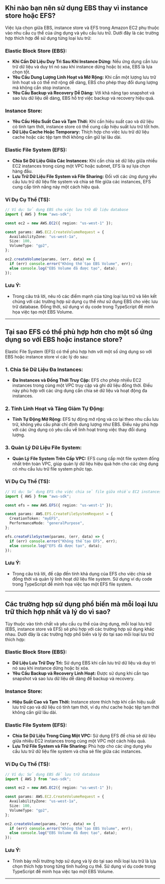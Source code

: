 ## Khi nào bạn nên sử dụng EBS thay vì instance store hoặc EFS?

Việc lựa chọn giữa EBS, instance store và EFS trong Amazon EC2 phụ thuộc vào nhu cầu cụ thể của ứng dụng và yêu cầu lưu trữ. Dưới đây là các trường hợp thích hợp để sử dụng từng loại lưu trữ:

### Elastic Block Store (EBS):

- **Khi Cần Dữ Liệu Duy Trì Sau Khi Instance Dừng:** Nếu ứng dụng cần lưu trữ dữ liệu và duy trì nó sau khi instance dừng hoặc bị xóa, EBS là lựa chọn tốt.
- **Yêu Cầu Dung Lượng Linh Hoạt và Mở Rộng:** Khi cần một lượng lưu trữ linh hoạt và có thể mở rộng dễ dàng, EBS cho phép thay đổi dung lượng mà không cần stop instance.
- **Yêu Cầu Backup và Recovery Dễ Dàng:** Với khả năng tạo snapshot và sao lưu dữ liệu dễ dàng, EBS hỗ trợ việc backup và recovery hiệu quả.

### Instance Store:

- **Yêu Cầu Hiệu Suất Cao và Tạm Thời:** Khi cần hiệu suất cao và dữ liệu có tính tạm thời, instance store có thể cung cấp hiệu suất lưu trữ tốt hơn.
- **Dữ Liệu Cache Hoặc Temporary:** Thích hợp cho việc lưu trữ dữ liệu cache hoặc các tệp tạm thời không cần giữ lại lâu dài.

### Elastic File System (EFS):

- **Chia Sẻ Dữ Liệu Giữa Các Instances:** Khi cần chia sẻ dữ liệu giữa nhiều EC2 instances trong cùng một VPC hoặc subnet, EFS là sự lựa chọn hàng đầu.
- **Lưu Trữ Dữ Liệu File System và File Sharing:** Đối với các ứng dụng yêu cầu lưu trữ dữ liệu file system và chia sẻ file giữa các instances, EFS cung cấp tính năng này một cách hiệu quả.

### Ví Dụ Cụ Thể (TS):

```typescript
// Ví dụ: Sử dụng EBS cho việc lưu trữ dữ liệu database
import { AWS } from "aws-sdk";

const ec2 = new AWS.EC2({ region: "us-west-1" });

const params: AWS.EC2.CreateVolumeRequest = {
  AvailabilityZone: "us-west-1a",
  Size: 100,
  VolumeType: "gp2",
};

ec2.createVolume(params, (err, data) => {
  if (err) console.error("Không thể tạo EBS Volume", err);
  else console.log("EBS Volume đã được tạo", data);
});
```

### Lưu Ý:

- Trong câu trả lời, nêu rõ các điểm mạnh của từng loại lưu trữ và liên kết chúng với các trường hợp sử dụng cụ thể như sử dụng EBS cho việc lưu trữ database. Đồng thời, sử dụng ví dụ code trong TypeScript để minh họa việc tạo một EBS Volume.

---

## Tại sao EFS có thể phù hợp hơn cho một số ứng dụng so với EBS hoặc instance store?

Elastic File System (EFS) có thể phù hợp hơn với một số ứng dụng so với EBS hoặc instance store vì các lý do sau:

### 1. Chia Sẻ Dữ Liệu Đa Instances:

- **Đa Instances và Đồng Thời Truy Cập:** EFS cho phép nhiều EC2 instances trong cùng một VPC truy cập và ghi dữ liệu đồng thời. Điều này phù hợp với các ứng dụng cần chia sẻ dữ liệu và hoạt động đa instances.

### 2. Tính Linh Hoạt và Tăng Giảm Tự Động:

- **Tính Tự Động Mở Rộng:** EFS tự động mở rộng và co lại theo nhu cầu lưu trữ, không yêu cầu phải chỉ định dung lượng như EBS. Điều này phù hợp với các ứng dụng có yêu cầu về linh hoạt trong việc thay đổi dung lượng.

### 3. Quản Lý Dữ Liệu File System:

- **Quản Lý File System Trên Cấp VPC:** EFS cung cấp một file system đồng nhất trên toàn VPC, giúp quản lý dữ liệu hiệu quả hơn cho các ứng dụng có nhu cầu lưu trữ file system phức tạp.

### Ví Dụ Cụ Thể (TS):

```typescript
// Ví dụ: Sử dụng EFS cho việc chia sẻ file giữa nhiều EC2 instances
import { AWS } from "aws-sdk";

const efs = new AWS.EFS({ region: "us-west-1" });

const params: AWS.EFS.CreateFileSystemRequest = {
  CreationToken: "myEFS",
  PerformanceMode: "generalPurpose",
};

efs.createFileSystem(params, (err, data) => {
  if (err) console.error("Không thể tạo EFS", err);
  else console.log("EFS đã được tạo", data);
});
```

### Lưu Ý:

- Trong câu trả lời, đề cập đến tính khả dụng của EFS cho việc chia sẻ đồng thời và quản lý linh hoạt dữ liệu file system. Sử dụng ví dụ code trong TypeScript để minh họa việc tạo một EFS file system.

---

## Các trường hợp sử dụng phổ biến mà mỗi loại lưu trữ thích hợp nhất và lý do vì sao?

Tùy thuộc vào tính chất và yêu cầu cụ thể của ứng dụng, mỗi loại lưu trữ (EBS, instance store và EFS) sẽ phù hợp với các trường hợp sử dụng khác nhau. Dưới đây là các trường hợp phổ biến và lý do tại sao mỗi loại lưu trữ thích hợp:

### Elastic Block Store (EBS):

- **Dữ Liệu Lưu Trữ Duy Trì:** Sử dụng EBS khi cần lưu trữ dữ liệu và duy trì nó sau khi instance dừng hoặc bị xóa.
- **Yêu Cầu Backup và Recovery Linh Hoạt:** Được sử dụng khi cần tạo snapshot và sao lưu dữ liệu dễ dàng để backup và recovery.

### Instance Store:

- **Hiệu Suất Cao và Tạm Thời:** Instance store thích hợp khi cần hiệu suất lưu trữ cao và dữ liệu có tính tạm thời, ví dụ như cache hoặc tệp tạm thời không cần giữ lâu dài.

### Elastic File System (EFS):

- **Chia Sẻ Dữ Liệu Trong Cùng Một VPC:** Sử dụng EFS để chia sẻ dữ liệu giữa nhiều EC2 instances trong cùng một VPC một cách hiệu quả.
- **Lưu Trữ File System và File Sharing:** Phù hợp cho các ứng dụng yêu cầu lưu trữ dữ liệu file system và chia sẻ file giữa các instances.

### Ví Dụ Cụ Thể (TS):

```typescript
// Ví dụ: Sử dụng EBS để lưu trữ database
import { AWS } from "aws-sdk";

const ec2 = new AWS.EC2({ region: "us-west-1" });

const params: AWS.EC2.CreateVolumeRequest = {
  AvailabilityZone: "us-west-1a",
  Size: 100,
  VolumeType: "gp2",
};

ec2.createVolume(params, (err, data) => {
  if (err) console.error("Không thể tạo EBS Volume", err);
  else console.log("EBS Volume đã được tạo", data);
});
```

### Lưu Ý:

- Trình bày mỗi trường hợp sử dụng và lý do tại sao mỗi loại lưu trữ là lựa chọn thích hợp trong từng tình huống cụ thể. Sử dụng ví dụ code trong TypeScript để minh họa việc tạo một EBS Volume.

---
